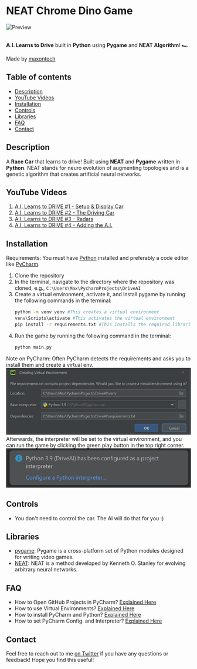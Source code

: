 # NEAT Chrome Dino Game

![Preview](preview.gif)
<br>
<br>

**A.I. Learns to Drive** built in **Python** using **Pygame** and **NEAT Algorithm**! 🏎️

Made by [maxontech](https://twitter.com/max_on_tech)

## Table of contents

- [Description](#description)
- [YouTube Videos](#youtube-videos)
- [Installation](#installation)
- [Controls](#controls)
- [Libraries](#libraries)
- [FAQ](#faq)
- [Contact](#contact)

## Description

A **Race Car** that learns to drive! Built using **NEAT** and **Pygame** written in **Python**. 
NEAT stands for neuro evolution of augmenting topologies and is a genetic algorithm that creates artificial neural networks.

## YouTube Videos

1. [A.I. Learns to DRIVE #1 - Setup & Display Car](https://youtu.be/GxjNDjOSLXY)
2. [A.I. Learns to DRIVE #2 - The Driving Car](https://youtu.be/Dst4yrtFOAg)
3. [A.I. Learns to DRIVE #3 - Radars](https://youtu.be/JNAtyw_NENo)
4. [A.I. Learns to DRIVE #4 - Adding the A.I.](https://youtu.be/tgoLDCdqyBU)

## Installation
Requirements: You must have [Python](https://www.python.org/downloads/) installed and preferably a code editor like [PyCharm](https://www.jetbrains.com/pycharm/download/).

1. Clone the repository 
2. In the terminal, navigate to the directory where the repository was cloned, e.g., `C:\Users\Max\PycharmProjects\DriveAI`
3. Create a virtual environment, activate it, and install pygame by running the following commands in the terminal:
    ```bash
    python -m venv venv #This creates a virtual environment
    venv\Scripts\activate #This activates the virtual environment
    pip install -r requirements.txt #This installs the required libraries
    ```
4. Run the game by running the following command in the terminal:
    ```bash
    python main.py
    ```
Note on PyCharm: Often PyCharm detects the requirements and asks you to install them and create a virtual env. 
![Preview](pycharm-requirements.PNG)
Afterwards, the interpreter will be set to the virtual environment, and you can run the game by clicking the green play button in the top right corner.
![Preview](pycharm-interpreter.PNG)

## Controls
- You don't need to control the car. The AI will do that for you :)

## Libraries

- [pygame](https://www.pygame.org/news): Pygame is a cross-platform set of Python modules designed for writing video games.
- [NEAT](https://neat-python.readthedocs.io/en/latest/): NEAT is a method developed by Kenneth O. Stanley for evolving arbitrary neural networks.

## FAQ
- How to Open GitHub Projects in PyCharm? [Explained Here](https://youtu.be/cAnWazo5pFU)
- How to use Virtual Environments? [Explained Here](https://youtu.be/2P30W3TN4nI)
- How to install PyCharm and Python? [Explained Here](https://youtu.be/XsL8JDkH-ec)
- How to set PyCharm Config. and Interpreter? [Explained Here](https://youtu.be/OajNS-WHiUI)

## Contact

Feel free to reach out to me [on Twitter](https://twitter.com/max_on_tech) if you have any questions or feedback! Hope you find this useful!